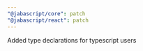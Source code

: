 ```yaml
---
"@jabascript/core": patch
"@jabascript/react": patch
---
```


Added type declarations for typescript users
